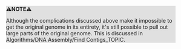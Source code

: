 <div style="margin:2em; background-color: #e0e0e0;">

<strong>⚠️NOTE️️️⚠️</strong>

Although the complications discussed above make it impossible to get the original genome in its entirety, it's still possible to pull out large parts of the original genome. This is discussed in Algorithms/DNA Assembly/Find Contigs_TOPIC.
</div>

